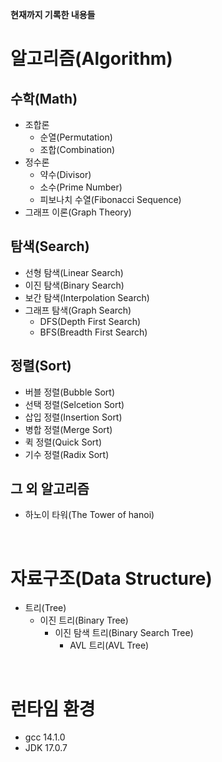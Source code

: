 **현재까지 기록한 내용들**

# 알고리즘(Algorithm)
## 수학(Math)
+ 조합론
  + 순열(Permutation)
  + 조합(Combination)
+ 정수론
  + 약수(Divisor)
  + 소수(Prime Number)
  + 피보나치 수열(Fibonacci Sequence)
+ 그래프 이론(Graph Theory)
## 탐색(Search)
+ 선형 탐색(Linear Search)
+ 이진 탐색(Binary Search)
+ 보간 탐색(Interpolation Search)
+ 그래프 탐색(Graph Search)
  + DFS(Depth First Search)
  + BFS(Breadth First Search)
## 정렬(Sort)
+ 버블 정렬(Bubble Sort)
+ 선택 정렬(Selcetion Sort)
+ 삽입 정렬(Insertion Sort)
+ 병합 정렬(Merge Sort)
+ 퀵 정렬(Quick Sort)
+ 기수 정렬(Radix Sort)
## 그 외 알고리즘
+ 하노이 타워(The Tower of hanoi)

<br/>

# 자료구조(Data Structure)
+ 트리(Tree)
  + 이진 트리(Binary Tree)
    + 이진 탐색 트리(Binary Search Tree)
      + AVL 트리(AVL Tree)

<br/>

# 런타임 환경
+ gcc 14.1.0
+ JDK 17.0.7